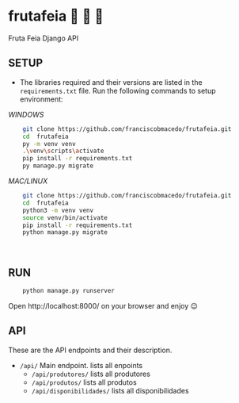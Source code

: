 # frutafeia :cherries: :tangerine: :watermelon:

Fruta Feia Django API

## SETUP

- The libraries required and their versions are listed in the `requirements.txt` file.
  Run the following commands to setup environment:

_WINDOWS_

```bash
    git clone https://github.com/franciscobmacedo/frutafeia.git
    cd  frutafeia
    py -m venv venv
    .\venv\scripts\activate
    pip install -r requirements.txt
    py manage.py migrate
```

_MAC/LINUX_

```bash
    git clone https://github.com/franciscobmacedo/frutafeia.git
    cd  frutafeia
    python3 -m venv venv
    source venv/bin/activate
    pip install -r requirements.txt
    python manage.py migrate
```

<br />

## RUN

```bash
    python manage.py runserver
```

Open http://localhost:8000/ on your browser and enjoy :wink:


## API

These are the API endpoints and their description.

- `/api/` Main endpoint. lists all enpoints
    - `/api/produtores/` lists all produtores
    - `/api/produtos/` lists all produtos
    - `/api/disponibilidades/` lists all disponibilidades
